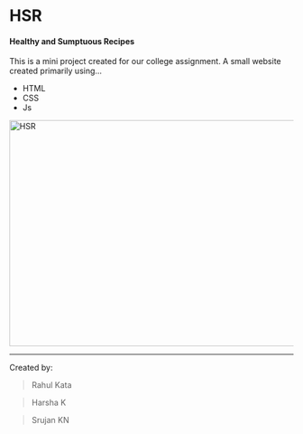 # HSR

#### Healthy and Sumptuous Recipes

This is a mini project created for our college assignment.
A small website created primarily using...

- HTML
- CSS
- Js

<img src="hsr.gif" alt="HSR" height="400" width="800">
<hr>

Created by:

> Rahul Kata

> Harsha K

> Srujan KN
